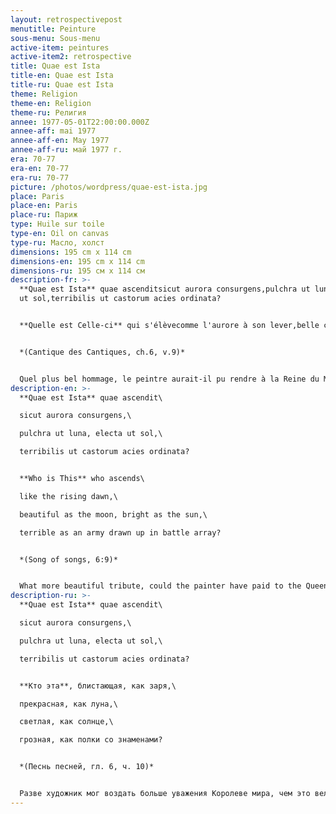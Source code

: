 ```yaml
---
layout: retrospectivepost
menutitle: Peinture
sous-menu: Sous-menu
active-item: peintures
active-item2: retrospective
title: Quae est Ista
title-en: Quae est Ista
title-ru: Quae est Ista
theme: Religion
theme-en: Religion
theme-ru: Религия
annee: 1977-05-01T22:00:00.000Z
annee-aff: mai 1977
annee-aff-en: May 1977
annee-aff-ru: май 1977 г.
era: 70-77
era-en: 70-77
era-ru: 70-77
picture: /photos/wordpress/quae-est-ista.jpg
place: Paris
place-en: Paris
place-ru: Париж
type: Huile sur toile
type-en: Oil on canvas
type-ru: Масло, холст
dimensions: 195 cm x 114 cm
dimensions-en: 195 cm x 114 cm
dimensions-ru: 195 см x 114 см
description-fr: >-
  **Quae est Ista** quae ascenditsicut aurora consurgens,pulchra ut luna, electa
  ut sol,terribilis ut castorum acies ordinata?


  **Quelle est Celle-ci** qui s'élèvecomme l'aurore à son lever,belle comme la lune, exquise comme le soleil,terrible comme une armée rangée en bataille ?


  *(Cantique des Cantiques, ch.6, v.9)*


  Quel plus bel hommage, le peintre aurait-il pu rendre à la Reine du Monde, que cette œuvre magnifique, pleine de majesté, la toute dernière, peinte trois mois seulement avant sa mort ?
description-en: >-
  **Quae est Ista** quae ascendit\

  sicut aurora consurgens,\

  pulchra ut luna, electa ut sol,\

  terribilis ut castorum acies ordinata?


  **Who is This** who ascends\

  like the rising dawn,\

  beautiful as the moon, bright as the sun,\

  terrible as an army drawn up in battle array?


  *(Song of songs, 6:9)*


  What more beautiful tribute, could the painter have paid to the Queen of the World, than this magnificent work, full of majesty, his very last, painted three months before his death?
description-ru: >-
  **Quae est Ista** quae ascendit\

  sicut aurora consurgens,\

  pulchra ut luna, electa ut sol,\

  terribilis ut castorum acies ordinata?


  **Кто эта**, блистающая, как заря,\

  прекрасная, как луна,\

  светлая, как солнце,\

  грозная, как полки со знаменами?


  *(Песнь песней, гл. 6, ч. 10)*


  Разве художник мог воздать больше уважения Королеве мира, чем это великолепное, полное величия произведение, самое последнее, написанное всего за три месяца до его смерти?
---
```


